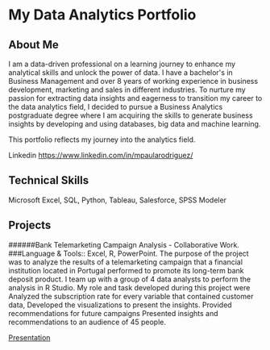 # My Data Analytics Portfolio

## About Me

I am a data-driven professional on a learning journey to enhance my analytical skills and unlock the power of data. I have a bachelor's in Business Management and over 8 years of working experience in business development, marketing and sales in different industries. 
To nurture my passion for extracting data insights and eagerness to transition my career to the data analytics field, I decided to pursue a Business Analytics postgraduate degree where I am acquiring the skills to generate business insights by developing and using databases, big data and machine learning. 

This portfolio reflects my journey into the analytics field.

Linkedin https://www.linkedin.com/in/mpaularodriguez/

## Technical Skills
Microsoft Excel, SQL, Python, Tableau, Salesforce, SPSS Modeler

## Projects

######Bank Telemarketing Campaign Analysis - Collaborative Work.
###Language & Tools:: Excel,  R, PowerPoint. 
The purpose of the project was to analyze the results of a telemarketing campaign that a financial institution located in Portugal performed to promote its long-term bank deposit product.
I team up with a group of 4 data analysts to perform the analysis in R Studio. 
My role and task developed during this project were
Analyzed the subscription rate for every variable that contained customer data, 
Developed the visualizations to present the insights.
Provided recommendations for future campaigns
Presented insights and recommendations to an audience of 45 people. 


[Presentation](https://github.com/Paula1806/Data_Analytics_Portfolio/blob/52d8493c3857becfb834030719816b5e53c89bce/Telemarketing%20Campaign_Presentation.pdf)
